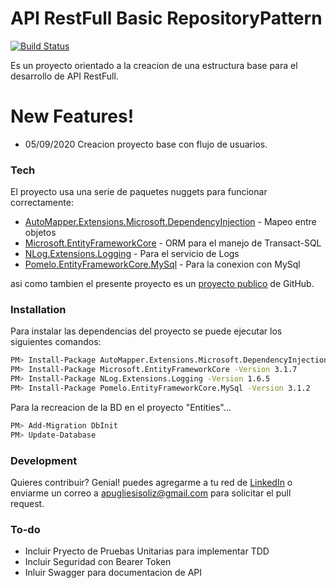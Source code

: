 # API RestFull Basic RepositoryPattern

[![Build Status](https://travis-ci.org/joemccann/dillinger.svg?branch=master)](https://travis-ci.org/joemccann/dillinger)

Es un proyecto orientado a la creacion de una estructura base para el desarrollo de API RestFull.
# New Features!

  - 05/09/2020 Creacion proyecto base con flujo de usuarios.

### Tech

El proyecto usa una serie de paquetes nuggets para funcionar correctamente:

* [AutoMapper.Extensions.Microsoft.DependencyInjection] - Mapeo entre objetos
* [Microsoft.EntityFrameworkCore] - ORM para el manejo de Transact-SQL
* [NLog.Extensions.Logging] - Para el servicio de Logs
* [Pomelo.EntityFrameworkCore.MySql] - Para la conexion con MySql

asi como tambien el presente proyecto es un [proyecto publico] de GitHub.

### Installation

Para instalar las dependencias del proyecto se puede ejecutar los siguientes comandos:

```sh
PM> Install-Package AutoMapper.Extensions.Microsoft.DependencyInjection -Version 8.0.1
PM> Install-Package Microsoft.EntityFrameworkCore -Version 3.1.7
PM> Install-Package NLog.Extensions.Logging -Version 1.6.5
PM> Install-Package Pomelo.EntityFrameworkCore.MySql -Version 3.1.2
```

Para la recreacion de la BD en el proyecto "Entities"...

```sh
PM> Add-Migration DbInit
PM> Update-Database
```

### Development

Quieres contribuir? Genial!
puedes agregarme a tu red de [LinkedIn] o enviarme un correo a apugliesisoliz@gmail.com para solicitar el pull request.


### To-do

 - Incluir Pryecto de Pruebas Unitarias para implementar TDD
 - Incluir Seguridad con Bearer Token
 - Inluir Swagger para documentacion de API


[//]: # (These are reference links used in the body of this note and get stripped out when the markdown processor does its job. There is no need to format nicely because it shouldn't be seen. Thanks SO - http://stackoverflow.com/questions/4823468/store-comments-in-markdown-syntax)



   [proyecto publico]: <https://github.com/apugliesisoliz/APIRestFull_Basic_RepositoryPattern>
   [AutoMapper.Extensions.Microsoft.DependencyInjection]: <https://www.nuget.org/packages/AutoMapper.Extensions.Microsoft.DependencyInjection/>
   [Microsoft.EntityFrameworkCore]: <https://www.nuget.org/packages/Microsoft.EntityFrameworkCore>
   [NLog.Extensions.Logging]: <https://www.nuget.org/packages/NLog.Extensions.Logging/>
   [Pomelo.EntityFrameworkCore.MySql]: <https://www.nuget.org/packages/Pomelo.EntityFrameworkCore.MySql>
   [LinkedIn]: <https://www.linkedin.com/in/alejandropugliesi/>
